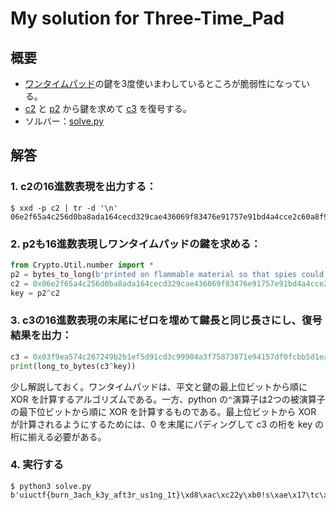 # My solution for Three-Time_Pad
## 概要
* [ワンタイムパッド](https://ja.wikipedia.org/wiki/%E3%83%AF%E3%83%B3%E3%82%BF%E3%82%A4%E3%83%A0%E3%83%91%E3%83%83%E3%83%89#)の鍵を3度使いまわしているところが脆弱性になっている。
* [c2](../given_files/c2) と [p2](../given_files/p2) から鍵を求めて [c3](../given_files/c3) を復号する。
* ソルバー：[solve.py](./solve.py)

## 解答
### 1. c2の16進数表現を出力する：
```
$ xxd -p c2 | tr -d '\n'
06e2f65a4c256d0ba8ada164cecd329cae436069f83476e91757e91bd4a4cce2c60a8f9aac8cb14210d55253cd787c0f6a
```

### 2. p2も16進数表現しワンタイムパッドの鍵を求める：
```python
from Crypto.Util.number import *
p2 = bytes_to_long(b'printed on flammable material so that spies could')
c2 = 0x06e2f65a4c256d0ba8ada164cecd329cae436069f83476e91757e91bd4a4cce2c60a8f9aac8cb14210d55253cd787c0f6a
key = p2^c2
```

### 3. c3の16進数表現の末尾にゼロを埋めて鍵長と同じ長さにし、復号結果を出力：
```python
c3 = 0x03f9ea574c267249b2b1ef5d91cd3c99904a3f75873871e94157df0fcbb5d1eab94f938600000000000000000000000000
print(long_to_bytes(c3^key))
```
少し解説しておく。ワンタイムパッドは、平文と鍵の最上位ビットから順に XOR を計算するアルゴリズムである。一方、python の`^`演算子は2つの被演算子の最下位ビットから順に XOR を計算するものである。最上位ビットから XOR が計算されるようにするためには、0 を末尾にパディングして c3 の桁を key の桁に揃える必要がある。

### 4. 実行する
```console
$ python3 solve.py
b'uiuctf{burn_3ach_k3y_aft3r_us1ng_1t}\xd8\xac\xc22y\xb0!s\xae\x17\tc\x0e'
```
